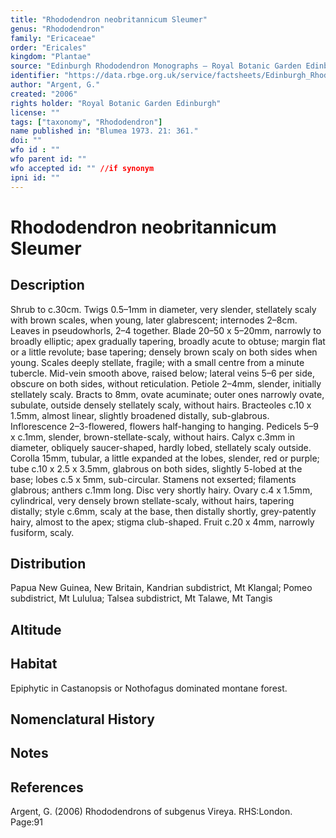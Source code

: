 ```yaml
---
title: "Rhododendron neobritannicum Sleumer"
genus: "Rhododendron"
family: "Ericaceae"
order: "Ericales"
kingdom: "Plantae"
source: "Edinburgh Rhododendron Monographs – Royal Botanic Garden Edinburgh"
identifier: "https://data.rbge.org.uk/service/factsheets/Edinburgh_Rhododendron_Monographs.xhtml"
author: "Argent, G."
created: "2006"
rights holder: "Royal Botanic Garden Edinburgh"
license: ""
tags: ["taxonomy", "Rhododendron"]
name published in: "Blumea 1973. 21: 361."
doi: ""
wfo id : ""
wfo parent id: ""
wfo accepted id: "" //if synonym                      
ipni id: ""
---
```


                       

# Rhododendron neobritannicum Sleumer

## Description
Shrub to c.30cm. Twigs 0.5–1mm in diameter, very slender, stellately scaly with brown scales, when young, later glabrescent; internodes 2–8cm. Leaves in pseudo­whorls, 2–4 together. Blade 20–50 x 5–20mm, narrowly to broadly elliptic; apex gradually tapering, broadly acute to obtuse; margin flat or a little revolute; base tapering; densely brown scaly on both sides when young. Scales deeply stellate, fragile; with a small centre from a minute tubercle. Mid-vein smooth above, raised below; lateral veins 5–6 per side, obscure on both sides, without reticulation. Petiole 2–4mm, slender, initially stellately scaly. Bracts to 8mm, ovate acuminate; outer ones narrowly ovate, subulate, outside densely stellately scaly, without hairs. Bracteoles c.10 x 1.5mm, almost linear, slightly broadened distally, sub-glabrous. Inflorescence 2–3-flowered, flowers half-hanging to hanging. Pedicels 5–9 x c.1mm, slender, brown-stellate-scaly, without hairs. Calyx c.3mm in diameter, obliquely saucer-shaped, hardly lobed, stellately scaly outside. Corolla 15mm, tubular, a little expanded at the lobes, slender, red or purple; tube c.10 x 2.5 x 3.5mm, glabrous on both sides, slightly 5-lobed at the base; lobes c.5 x 5mm, sub-circular. Stamens not exserted; filaments glabrous; anthers c.1mm long. Disc very shortly hairy. Ovary c.4 x 1.5mm, cylindrical, very densely brown stellate-scaly, without hairs, tapering distally; style c.6mm, scaly at the base, then distally shortly, grey-patently hairy, almost to the apex; stigma club-shaped. Fruit c.20 x 4mm, narrowly fusiform, scaly.

## Distribution
Papua New Guinea, New Britain, Kandrian subdistrict, Mt Klangal; Pomeo subdistrict, Mt Lululua; Talsea subdistrict, Mt Talawe, Mt Tangis

## Altitude


## Habitat
Epiphytic in Castanopsis or Notho­fagus dominated montane forest.

## Nomenclatural History

                       
## Notes


## References

Argent, G. (2006) Rhododendrons of subgenus Vireya. RHS:London. Page:91
